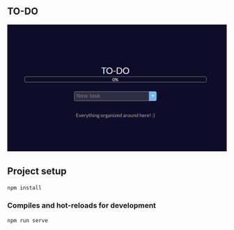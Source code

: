 ## TO-DO

![](https://github.com/LeticiaNepomucena/my-tasks/blob/6392c88bd101c67a565e44768ac0366311be6c6a/public/to-do-list-image.png)


## Project setup
```
npm install
```

### Compiles and hot-reloads for development
```
npm run serve


